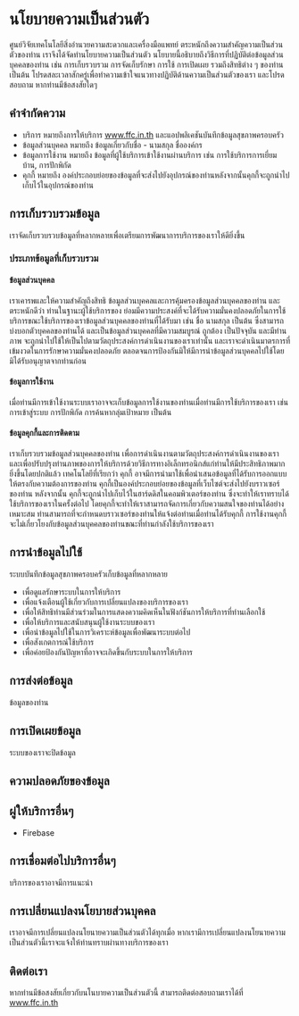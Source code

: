 # นโยบายความเป็นส่วนตัว
ศูนย์วิจัยเทคโนโลยีสิ่งอำนวยความสะดวกและเครื่องมือแพทย์ ตระหนักถึงความสำคัญความเป็นส่วนตัวของท่าน เราจึงได้จัดทำนโยบายความเป็นส่วนตัว นโยบายนี้อธิบายถึงวิธีการที่ปฏิบัติต่อข้อมูลส่วนบุคคลของท่าน เช่น การเก็บรวบรวม การจัดเก็บรักษา การใช้ การเปิดเผย รวมถึงสิทธิต่าง ๆ ของท่าน เป็นต้น โปรดสละเวลาสักครู่เพื่อทำความเข้าใจแนวทางปฏิบัติด้านความเป็นส่วนตัวของเรา และโปรดสอบถาม หากท่านมีข้อสงสัยใดๆ

## คำจำกัดความ
- บริการ
หมายถึงการให้บริการ www.ffc.in.th และแอปพลิเคชันบันทึกข้อมูลสุขภาพครอบครัว
- ข้อมูลส่วนบุคคล
หมายถึง ข้อมูลเกี่ยวกับชื่อ - นามสกุล ชื่อองค์กร
- ข้อมูลการใช้งาน
หมายถึง  ข้อมูลที่ผู้ใช้บริการเข้าใช้งานผ่านบริการ เช่น การใช้บริการการเยี่ยมบ้าน, การปักพิกัด
- คุกกี้
หมายถึง องค์ประกอบย่อยของข้อมูลที่จะส่งไปยังอุปกรณ์ของท่านหลังจากนั้นคุกกี้จะถูกนำไปเก็บไว้ในอุปกรณ์ของท่าน

## การเก็บรวบรวมข้อมูล
เราจัดเก็บรวบรวบข้อมูลที่หลากหลายเพื่อเตรียมการพัฒนาการบริการของเราให้ดียิ่งขึ้น

### ประเภทข้อมูลที่เก็บรวบรวม

#### ข้อมูลส่วนบุคคล
เราเคารพและให้ความสำคัญถึงสิทธิ ข้อมูลส่วนบุคคลและการคุ้มครองข้อมูลส่วนบุคคลของท่าน และตระหนักดีว่า ท่านในฐานะผู้ใช้บริการของ ย่อมมีความประสงค์ที่จะได้รับความมั่นคงปลอดภัยในการใช้บริการขณะใช้บริการของเราข้อมูลส่วนบุคคลของท่านที่ได้รับมา เช่น ชื่อ นามสกุล  เป็นต้น ซึ่งสามารถบ่งบอกตัวบุคคลของท่านได้ และเป็นข้อมูลส่วนบุคคลที่มีความสมบูรณ์ ถูกต้อง เป็นปัจจุบัน และมีท่านภาพ จะถูกนำไปใช้ให้เป็นไปตามวัตถุประสงค์การดำเนินงานของเราเท่านั้น และเราจะดำเนินมาตรการที่เข้มงวดในการรักษาความมั่นคงปลอดภัย ตลอดจนการป้องกันมิให้มีการนำข้อมูลส่วนบุคคลไปใช้โดยมิได้รับอนุญาตจากท่านก่อน

#### ข้อมูลการใช้งาน
เมื่อท่านมีการเข้าใช้งานระบบเราอาจจะเก็บข้อมูลการใช้งานของท่านเมื่อท่านมีการใช้บริการของเรา เช่น การเข้าสู่ระบบ การปักพิกัด การค้นหากลุ่มเป้าหมาย เป็นต้น

#### ข้อมูลคุกกี้และการติดตาม
เราเก็บรวบรวมข้อมูลส่วนบุคคลของท่าน เพื่อการดำเนินงานตามวัตถุประสงค์การดำเนินงานของเรา และเพื่อปรับปรุงท่านภาพของการให้บริการด้วยวิธีการทางอิเล็กทรอนิกส์แก่ท่านให้มีประสิทธิภาพมากยิ่งขึ้นโดยปกติแล้ว เทคโนโลยีที่เรียกว่า คุกกี้ อาจมีการนำมาใช้เพื่อนำเสนอข้อมูลที่ได้รับการออกแบบให้ตรงกับความต้องการของท่าน คุกกี้เป็นองค์ประกอบย่อยของข้อมูลที่เว็บไซต์จะส่งไปยังบราวเซอร์ของท่าน หลังจากนั้น คุกกี้จะถูกนำไปเก็บไว้ในฮาร์ดดิสในคอมพิวเตอร์ของท่าน ซึ่งจะทำให้เราทราบได้ใช้บริการของเราในครั้งต่อไป โดยคุกกี้จะทำให้เราสามารถจัดการเกี่ยวกับความสนใจของท่านได้อย่างเหมาะสม ท่านสามารถที่จะกำหนดบราวเซอร์ของท่านให้แจ้งต่อท่านเมื่อท่านได้รับคุกกี้ การใช้งานคุกกี้จะไม่เกี่ยวโยงกับข้อมูลส่วนบุคคลของท่านขณะที่ท่านกำลังใช้บริการของเรา

## การนำข้อมูลไปใช้
ระบบบันทึกข้อมูลสุขภาพครอบครัวเก็บข้อมูลที่หลากหลาย
- เพื่อดูแลรักษาระบบในการให้บริการ
- เพื่อแจ้งเตือนผู้ใช้เกี่ยวกับการเปลี่ยนแปลงของบริการของเรา
- เพื่อให้สิทธิท่านมีส่วนร่วมในการแสดงความคิดเห็นในฟังก์ชันการให้บริการที่ท่านเลือกใช้
- เพื่อให้บริการและสนับสนุนผู้ใช้งานระบบของเรา
- เพื่อนำข้อมูลไปใช้ในการวิเคราะห์ข้อมูลเพื่อพัฒนาระบบต่อไป
- เพื่อสังเกตการณ์ใช้บริการ
- เพื่อค่อยป้องกันปัญหาที่อาจจะเกิดขึ้นกับระบบในการให้บริการ


## การส่งต่อข้อมูล
ข้อมูลของท่าน

## การเปิดเผยข้อมูล
ระบบของเราจะปิดข้อมูล

## ความปลอดภัยของข้อมูล

## ผู่ให้บริการอื่นๆ

- Firebase

## การเชื่อมต่อไปบริการอื่นๆ
บริการของเราอาจมีการแนะนำ


## การเปลี่ยนแปลงนโยบายส่วนบุคคล
เราอาจมีการเปลี่ยนแปลงนโยนายความเป็นส่วนตัวได้ทุกเมื่อ  หากเรามีการเปลี่ยนแปลงนโยนายความเป็นส่วนตัวนี้เราจะแจ้งให้ท่านทราบผ่านทางบริการของเรา

## ติดต่อเรา
หากท่านมีข้อสงสัยเกี่ยวกับนโนบายความเป็นส่วนตัวนี้ สามารถติดต่อสอบถามเราได้ที่ www.ffc.in.th
